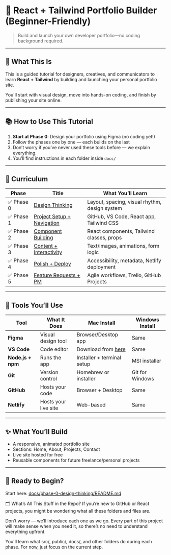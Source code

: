 # 🎨 React + Tailwind Portfolio Builder (Beginner-Friendly)

> Build and launch your own developer portfolio—no coding background required.

---

## 🧭 What This Is

This is a guided tutorial for designers, creatives, and communicators to learn **React + Tailwind** by building and launching your personal portfolio site.

You'll start with visual design, move into hands-on coding, and finish by publishing your site online.

---

## 📚 How to Use This Tutorial

1. **Start at Phase 0**: Design your portfolio using Figma (no coding yet!)
2. Follow the phases one by one — each builds on the last
3. Don’t worry if you’ve never used these tools before — we explain everything.
4. You’ll find instructions in each folder inside `docs/`

---

## 📘 Curriculum

| Phase | Title | What You’ll Learn |
|-------|-------|-------------------|
| ✅ Phase 0 | [Design Thinking](./docs/phase-0-design-thinking/README.md) | Layout, spacing, visual rhythm, design system |
| ✅ Phase 1 | [Project Setup + Navigation](./docs/phase-1-project-setup/README.md) | GitHub, VS Code, React app, Tailwind CSS |
| ✅ Phase 2 | [Component Building](./docs/phase-2-components/README.md) | React components, Tailwind classes, props |
| ✅ Phase 3 | [Content + Interactivity](./docs/phase-3-content-interactivity/README.md) | Text/images, animations, form logic |
| ✅ Phase 4 | [Polish + Deploy](./docs/phase-4-polish-deploy/README.md) | Accessibility, metadata, Netlify deployment |
| ✅ Phase 5 | [Feature Requests + PM](./docs/phase-5-feature-requests/README.md) | Agile workflows, Trello, GitHub Projects |

---

## 🧰 Tools You’ll Use

| Tool | What It Does | Mac Install | Windows Install |
|------|----------------|-------------|------------------|
| **Figma** | Visual design tool | Browser/Desktop app | Same |
| **VS Code** | Code editor | Download from [here](https://code.visualstudio.com/) | Same |
| **Node.js + npm** | Runs the app | Installer + terminal setup | MSI installer |
| **Git** | Version control | Homebrew or installer | Git for Windows |
| **GitHub** | Hosts your code | Browser + Desktop | Same |
| **Netlify** | Hosts your live site | Web-based | Same |

---

## ✨ What You’ll Build

- A responsive, animated portfolio site
- Sections: Home, About, Projects, Contact
- Live site hosted for free
- Reusable components for future freelance/personal projects

---

## 🔗 Ready to Begin?

Start here: [docs/phase-0-design-thinking/README.md](./docs/phase-0-design-thinking/README.md)

🗂️ What’s All This Stuff in the Repo?
If you’re new to GitHub or React projects, you might be wondering what all these folders and files are.

Don’t worry — we’ll introduce each one as we go. Every part of this project will make sense when you need it, so there’s no need to understand everything upfront.

You'll learn what src/, public/, docs/, and other folders do during each phase. For now, just focus on the current step.
